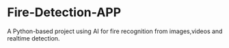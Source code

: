 # Fire-Detection-APP
A Python-based project using AI for fire recognition from images,videos and realtime detection.
